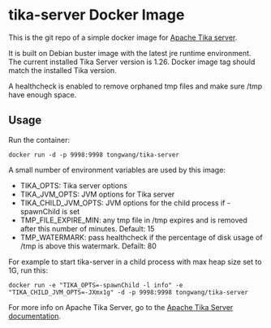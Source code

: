 # tika-server Docker Image

This is the git repo of a simple docker image for [Apache Tika server](https://tika.apache.org). 

It is built on Debian buster image with the latest jre runtime environment. The current installed Tika Server version is 1.26. Docker image tag should match the installed Tika version.

A healthcheck is enabled to remove orphaned tmp files and make sure /tmp have enough space.

## Usage

Run the container:

    docker run -d -p 9998:9998 tongwang/tika-server

A small number of environment variables are used by this image:

* TIKA_OPTS: Tika server options
* TIKA_JVM_OPTS: JVM options for Tika server
* TIKA_CHILD_JVM_OPTS: JVM options for the child process if -spawnChild is set
* TMP_FILE_EXPIRE_MIN: any tmp file in /tmp expires and is removed after this number of minutes. Default: 15
* TMP_WATERMARK: pass healthcheck if the percentage of disk usage of /tmp is above this watermark. Defailt: 80

For example to start tika-server in a child process with max heap size set to 1G, run this:

    docker run -e "TIKA_OPTS=-spawnChild -l info" -e "TIKA_CHILD_JVM_OPTS=-JXmx1g" -d -p 9998:9998 tongwang/tika-server


For more info on Apache Tika Server, go to the [Apache Tika Server documentation](http://wiki.apache.org/tika/TikaJAXRS).
